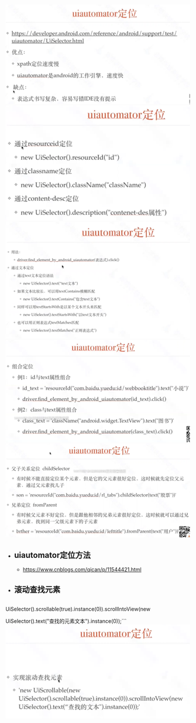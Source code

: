 ![img.png](img.png)
![img_1.png](img_1.png)
![img_2.png](img_2.png)
![img_3.png](img_3.png)
![img_4.png](img_4.png)

- ## uiautomator定位方法
    - https://www.cnblogs.com/qican/p/11544421.html

- ## 滚动查找元素
    ```‘new UiScrollable(new

UiSelector().scrollable(true).instance(0)).scrollIntoView(new

UiSelector().text("查找的元素文本").instance(0));```
    ![img_5.png](img_5.png)
    